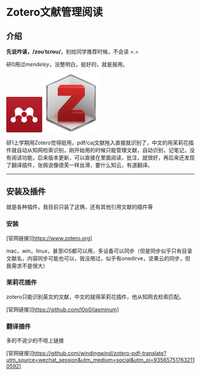 # Zotero文献管理阅读

## 介绍

**先说咋读，/zoʊˈtɛroʊ/**，别给同学推荐时候，不会读 =.=

研0用过*mendeley*，没整明白，挺好的，就是报用。

<img src="Zotero文献管理阅读.assets/截屏2022-07-08 10.20.00.png" alt="截屏2022-07-08 10.20.00" style="zoom: 67%;" /><img src="Zotero文献管理阅读.assets/1.png" alt="1" style="zoom:33%;" />

研1上学期用Zotero觉得挺用，pdf/caj文献拖入直接就识别了，中文的用茉莉花插件就自动从知网检索识别，刚开始用的时候只能管理文献，自动识别，记笔记，没有阅读功能，后来版本更新，可以直接在里面阅读，批注，就很好，再后来还发现了翻译插件，张佩说像德芙一样丝滑，要什么知云，有道翻译。

---

## 安装及插件

就是各种插件，我目前只装了这俩，还有其他引用文献的插件等

### 安装

[官网链接][https://www.zotero.org]

mac，win，linux，甚至iOS都可以用，多设备可以同步（但是同步似乎只有目录文献名，内容同步可能也可以，我没用过，似乎有onedirve，坚果云的同步，但我需求不是很大）

### 茉莉花插件

zotero只能识别英文的文献，中文的就得茉莉花插件，他从知网去检索匹配。

[官网链接][https://github.com/l0o0/jasminum]

### 翻译插件

多的不说少的不唠上链接

[官网链接][https://github.com/windingwind/zotero-pdf-translate?utm_source=wechat_session&utm_medium=social&utm_oi=935657517632110592]





